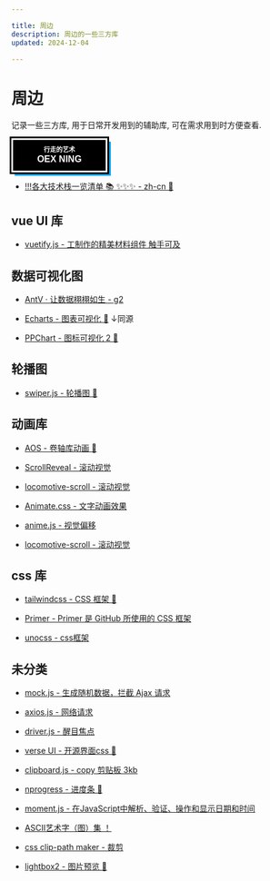 ```yaml
---

title: 周边
description: 周边的一些三方库
updated: 2024-12-04

---
```


# 周边

<UpdatedTime :updated="$frontmatter.updated" />



记录一些三方库, 用于日常开发用到的辅助库, 可在需求用到时方便查看.


<button class="brutalist-button">
  <div class="button-text">
    <span>行走的艺术 </span>
    <span>OEX NIng</span>
  </div>
</button>

- [!!!各大技术栈一览清单 📚 ✨✨✨ - zh-cn  🥇](https://quickref.cn/index.html)

## vue UI 库

- [vuetify.js - 工制作的精美材料组件 触手可及](https://vuetifyjs.com/en/) 


## 数据可视化图

- [AntV · 让数据栩栩如生 - g2 ](https://antv.antgroup.com/)

- [Echarts - 图表可视化 👑](https://echarts.apache.org/zh/index.html) ↓同源

- [PPChart - 图标可视化 2 👑](https://ppchart.com/#/)

## 轮播图

- [swiper.js - 轮播图 👑](https://swiperjs.com/demos#navigation)


## 动画库

- [AOS - 卷轴库动画 👑](https://michalsnik.github.io/aos/) 

- [ScrollReveal - 滚动视觉](https://michalsnik.github.io/aos/) 

- [locomotive-scroll - 滚动视觉](https://github.com/locomotivemtl/locomotive-scroll) 

- [Animate.css - 文字动画效果](https://animate.style/) 

- [anime.js - 视觉偏移](https://animejs.com/documentation/#propertyKeyframes) 

- [locomotive-scroll - 滚动视觉](https://github.com/locomotivemtl/locomotive-scroll) 


## css 库

- [tailwindcss - CSS 框架  🥇](https://www.tailwindcss.cn/)

- [Primer - Primer 是 GitHub 所使用的 CSS 框架](https://primer.style/css/storybook/?path=/docs/introduction--docs)

- [unocss - css框架](https://unocss.nodejs.cn/guide/)


## 未分类

- [mock.js - 生成随机数据，拦截 Ajax 请求](http://mockjs.com/) 

- [axios.js - 网络请求](http://www.axios-js.com/) 

- [driver.js - 醒目焦点](https://driverjs.com/docs/installation) 

- [verse UI - 开源界面css 👑](https://uiverse.io/)

- [clipboard.js - copy 剪贴板 3kb](https://clipboardjs.com/)

- [nprogress - 进度条 👑](https://github.com/rstacruz/nprogress)

- [moment.js - 在JavaScript中解析、验证、操作和显示日期和时间](https://momentjs.com/)

- [ASCII艺术字（图）集 ！](https://www.bootschool.net/ascii-art)

- [css clip-path maker - 裁剪](https://bennettfeely.com/clippy/)

- [lightbox2 - 图片预览 👑](https://lokeshdhakar.com/projects/lightbox2/)

<Card />

<style>
/* From Uiverse.io by lucifer4330k */ 
.brutalist-button {
  display: flex;
  align-items: center;
  justify-content: center;
  cursor: pointer;
  width: 169px;
  height: 60px;
  background-color: #000;
  color: #fff;
  text-decoration: none;
  font-family: Arial, sans-serif;
  font-weight: bold;
  border: 3px solid #fff;
  outline: 3px solid #000;
  box-shadow: 6px 6px 0 #00a4ef;
  transition: all 0.1s ease-out;
  padding: 0 15px;
  box-sizing: border-box;
  position: relative;
  overflow: hidden;
}

.brutalist-button::before {
  content: "";
  position: absolute;
  top: 0;
  left: -100%;
  width: 100%;
  height: 100%;
  background: linear-gradient(
    90deg,
    transparent,
    rgba(255, 255, 255, 0.8),
    transparent
  );
  z-index: 1;
  transition: none;
  /* Initially hide the pseudo-element */
  opacity: 0;
}

@keyframes slide {
  0% {
    left: -100%;
  }
  100% {
    left: 100%;
  }
}

.brutalist-button:hover::before {
  /* Show the pseudo-element on hover */
  opacity: 1;
  animation: slide 2s infinite;
}

.brutalist-button:hover {
  transform: translate(-4px, -4px);
  box-shadow: 10px 10px 0 #000;
  background-color: #000;
  color: #fff;
}

@keyframes slide {
  0% {
    left: -100%;
  }
  100% {
    left: 100%;
  }
}

.brutalist-button:active {
  transform: translate(4px, 4px);
  box-shadow: 0px 0px 0 #00a4ef;
  background-color: #fff;
  color: #000;
  border-color: #000;
}

.button-text {
  display: flex;
  flex-direction: column;
  line-height: 1.2;
  transition: transform 0.2s ease-out;
  position: relative;
  z-index: 1;
}

.brutalist-button:hover .button-text {
  transform: skew(-5deg);
}

.brutalist-button:active .button-text {
  transform: skew(5deg);
}

.button-text span:first-child {
  font-size: 11px;
  text-transform: uppercase;
}

.button-text span:last-child {
  font-size: 16px;
  text-transform: uppercase;
}

</style>